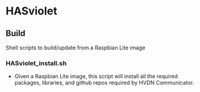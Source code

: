 # HASviolet

## Build

Shell scripts to build/update from a Raspbian Lite image

### HASviolet_install.sh

* Given a Raspbian Lite image, this script will install all the required packages, libraries, and github repos required by HVDN Communicator.

